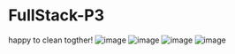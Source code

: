 # FullStack-P3
happy to clean togther!
![image](https://github.com/ShiraKahalany/FullStack-P3/assets/116591046/945e67b6-7d55-47db-a7a6-df0a6ada82da)
![image](https://github.com/ShiraKahalany/FullStack-P3/assets/116591046/72f17e3a-f2cb-421f-a6d0-60ed1e2de642)
![image](https://github.com/ShiraKahalany/FullStack-P3/assets/116591046/04102201-e8e9-45e7-bf6e-d240e82dcafb)
![image](https://github.com/ShiraKahalany/FullStack-P3/assets/116591046/3380392f-4f31-410d-8238-c68af98c29fa)


